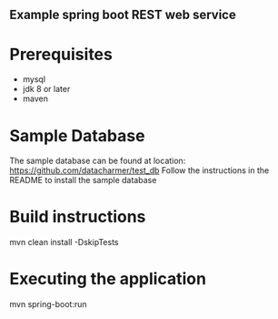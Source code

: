 ## Example spring boot REST web service

# Prerequisites
* mysql
* jdk 8 or later
* maven

# Sample Database

The sample database can be found at location: https://github.com/datacharmer/test_db
Follow the instructions in the README to install the sample database

# Build instructions

mvn clean install -DskipTests

# Executing the application

mvn spring-boot:run
